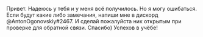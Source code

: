 Привет. Надеюсь у тебя и у меня всё получилось. Но я могу ошибаться. Если будут какие либо замечания, напиши мне в дискорд @AntonOgonovskiy#2467. И сделай пожалуйста ник открытым при проверке для обратной связи. Спасибо) Успехов в учёбе!
